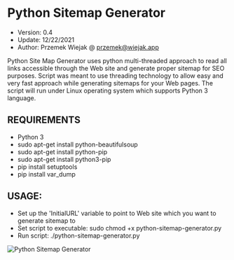 # Python Sitemap Generator
- Version: 0.4
- Update: 12/22/2021
- Author: Przemek Wiejak @ przemek@wiejak.app

Python Site Map Generator uses python multi-threaded approach to read all links accessible through the Web site and generate proper sitemap for SEO purposes. 
Script was meant to use threading technology to allow easy and very fast approach while generating sitemaps for your Web pages.
The script will run under Linux operating system which supports Python 3 language.

## REQUIREMENTS
- Python 3
- sudo apt-get install python-beautifulsoup
- sudo apt-get install python-pip
- sudo apt-get install python3-pip
- pip install setuptools
- pip install var_dump

## USAGE:
- Set up the 'InitialURL' variable to point to Web site which you want to generate sitemap to
- Set script to executable: sudo chmod +x python-sitemap-generator.py
- Run script: ./python-sitemap-generator.py

![Python Sitemap Generator](https://raw.github.com/wiejakp/python-sitemap-generator/master/screenshot.png)
